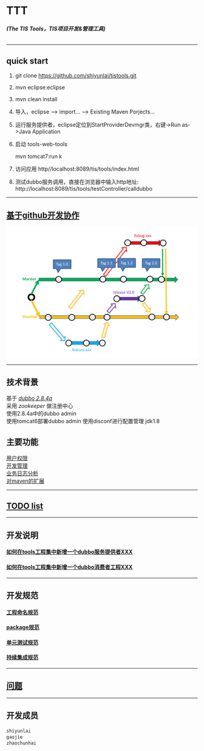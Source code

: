 # TTT  
###### ___(The TIS Tools，TIS项目开发&管理工具)___
--------

##	quick start

1. git clone https://github.com/shiyunlai/tistools.git

2. mvn eclipse:eclipse

3. mvn clean install

4. 导入，eclipse --> import... --> Existing Maven Porjects...

5. 运行服务提供者，eclipse定位到StartProviderDevmgr类，右键->Run as->Java Application

5. 启动 tools-web-tools  

	mvn tomcat7:run k

5. 访问应用 http//localhost:8089/tis/tools/index.html  

5. 测试dubbo服务调用，直接在浏览器中输入http地址: http://localhost:8089/tis/tools/testController/calldubbo

--------

##	[基于github开发协作](./readme/基于Github开发协作.MD "开发管理")

![MDT分支策略](./readme/img/Git-MDT.png)

--------

## 技术背景

 基于 *[dubbo 2.8.4a](https://github.com/shiyunlai/tistools.git)*  
 采用 *zookeeper* 做注册中心  
 使用2.8.4a中的dubbo admin  
 使用tomcat6部署dubbo admin
 使用disconf进行配置管理
 jdk1.8  

## 主要功能

[用户权限](./tools-service-user/README-user.md "")  
[开发管理](./tools-service-devmgr/README-devmgr.md "")  
[业务日志分析](./tools-service-biztrace/README-biztrace.md "")  
[对maven的扩展](./tools-maven-plugin/README-tools-maven-plugin.md "")  

--------

## [TODO list](./readme/simple-plan.MD "工作计划")

--------

##	开发说明

#### [如何在tools工程集中新增一个dubbo服务提供者XXX](./readme/新增一个服务提供者工程.MD "")

#### [如何在tools工程集中新增一个dubbo消费者工程XXX](./readme/新增一个服务消费者工程.MD "")

--------

##	开发规范

#### [工程命名规范](http://www.bronsp.com:8060/index.php?s=/5&page_id=106 "工程命名")

#### [package规范](http://www.bronsp.com:8060/index.php?s=/5&page_id=107 "package命名")

#### [单元测试规范](./readme/如何进行单元测试.MD "单元测试")

#### [持续集成规范](./readme/如何进行持续集成.MD "持续集成")

--------

## [问题](./readme/问题收集.MD "关于问题")

--------

## 开发成员

	shiyunlai
	gaojie
	zhaochunhai
